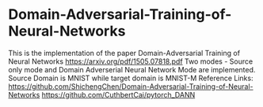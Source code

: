 # Domain-Adversarial-Training-of-Neural-Networks

This is the implementation of the paper Domain-Adversarial Training of Neural Networks https://arxiv.org/pdf/1505.07818.pdf
Two modes - Source only mode and Domain Adverserial Neural Network Mode are implemented.
Source Domain is MNIST while target domain is MNIST-M
Reference Links:
https://github.com/ShichengChen/Domain-Adversarial-Training-of-Neural-Networks
https://github.com/CuthbertCai/pytorch_DANN
